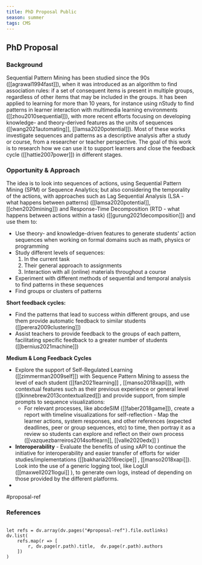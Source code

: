 ```yaml
---
title: PhD Proposal Public
season: summer
tags: CMS
---
```


## PhD Proposal

### Background
Sequential Pattern Mining has been studied since the 90s ([[agrawal1994fast]]), when it was introduced as an algorithm to find association rules: if a set of consequent items is present in multiple groups, regardless of other items that may be included in the groups. It has been applied to learning for more than 10 years, for instance using nStudy to find patterns in learner interaction with multimedia learning environments ([[zhou2010sequential]]), with more recent efforts focusing on developing knowledge- and theory-derived features as the units of sequences ([[wang2021automating]], [[lamsa2020potential]]). Most of these works investigate sequences and patterns as a descriptive analysis after a study or course, from a researcher or teacher perspective. The goal of this work is to research how we can use it to support learners and close the feedback cycle ([[hattie2007power]]) in different stages.

### Opportunity & Approach
The idea is to look into sequences of actions, using Sequential Pattern Mining (SPM) or Sequence Analytics; but also considering the temporality of the actions, with approaches such as Lag Sequential Analysis (LSA - what happens between patterns) ([[lamsa2020potential]], [[chen2020mining]]) and Response-Time Decomposition (RTD - what happens between actions within a task) ([[gurung2021decomposition]]) and use them to:
- Use theory- and knowledge-driven features to generate students' action sequences when working on formal domains such as math, physics or programming
- Study different levels of sequences: 
	1. In the current task
	2. Their general approach to assignments
	3. Interaction with all (online) materials throughout a course 
- Experiment with different methods of sequential and temporal analysis to find patterns in these sequences
- Find groups or clusters of patterns 


**Short feedback cycles:** 
- Find the patterns that lead to success within different groups, and use them provide automatic feedback to similar students ([[perera2009clustering]])
- Assist teachers to provide feedback to the groups of each pattern, facilitating specific feedback to a greater number of students ([[bernius2021machine]])
	
**Medium & Long Feedback Cycles**
- Explore the support of Self-Regulated Learning ([[zimmerman2009self]]) with Sequence Pattern Mining to assess the level of each student ([[fan2021learning]] , [[manso2018xapi]]), with contextual features such as their previous experience or general level ([[kinnebrew2013contextualized]]) and provide support, from simple prompts to sequence visualizations:
	- For relevant processes, like abcdeSIM ([[faber2018game]]), create a report with timeline visualizations for self-reflection - Map the learner actions, system responses, and other references (expected deadlines, peer or group sequences, etc) to time, then portray it as a review so students can explore and reflect on their own process ([[vazquezbarreiros2014softlearn]], [[valle2020edx]] )
- **Interoperability** - Evaluate the benefits of using xAPI to continue the initiative for interoperability and easier transfer of efforts for wider studies/implementations ([[bakharia2016recipe]] , [[manso2018xapi]]). Look into the use of a generic logging tool, like LogUI ([[maxwell2021logui]] ), to generate own logs, instead of depending on those provided by the different platforms. 
- 
#proposal-ref

### References
```dataviewjs

let refs = dv.array(dv.pages("#proposal-ref").file.outlinks)
dv.list(
	refs.map(r => [
		r, dv.page(r.path).title,  dv.page(r.path).authors
	])
)
```